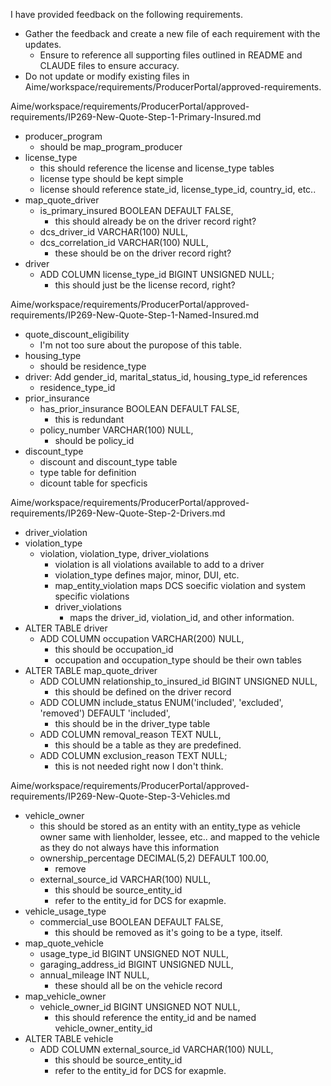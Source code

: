 I have provided feedback on the following requirements.
* Gather the feedback and create a new file of each requirement with the updates.
  * Ensure to reference all supporting files outlined in README and CLAUDE files to ensure accuracy.
* Do not update or modify existing files in Aime/workspace/requirements/ProducerPortal/approved-requirements.

Aime/workspace/requirements/ProducerPortal/approved-requirements/IP269-New-Quote-Step-1-Primary-Insured.md
* producer_program
  * should be map_program_producer
* license_type
  * this should reference the license and license_type tables
  * license type should be kept simple
  * license should reference state_id, license_type_id, country_id, etc..
* map_quote_driver
  * is_primary_insured BOOLEAN DEFAULT FALSE,
    * this should already be on the driver record right? 
  * dcs_driver_id VARCHAR(100) NULL, 
  * dcs_correlation_id VARCHAR(100) NULL,
    * these should be on the driver record right?
* driver
  * ADD COLUMN license_type_id BIGINT UNSIGNED NULL;
    * this should just be the license record, right?

Aime/workspace/requirements/ProducerPortal/approved-requirements/IP269-New-Quote-Step-1-Named-Insured.md
* quote_discount_eligibility
  * I'm not too sure about the puropose of this table.
* housing_type
  * should be residence_type
* driver: Add gender_id, marital_status_id, housing_type_id references
  * residence_type_id
* prior_insurance
  * has_prior_insurance BOOLEAN DEFAULT FALSE,
    * this is redundant
  * policy_number VARCHAR(100) NULL,
    * should be policy_id
* discount_type
  * discount and discount_type table
  * type table for definition
  * dicount table for specficis

Aime/workspace/requirements/ProducerPortal/approved-requirements/IP269-New-Quote-Step-2-Drivers.md
* driver_violation
* violation_type
  * violation, violation_type, driver_violations
    * violation is all violations available to add to a driver
    * violation_type defines major, minor, DUI, etc.
    * map_entity_violation maps DCS soecific violation and system specific violations
    * driver_violations
      * maps the driver_id, violation_id, and other information.
* ALTER TABLE driver
  * ADD COLUMN occupation VARCHAR(200) NULL,
    * this should be occupation_id
    * occupation and occupation_type should be their own tables
* ALTER TABLE map_quote_driver
  * ADD COLUMN relationship_to_insured_id BIGINT UNSIGNED NULL,
    * this should be defined on the driver record
  * ADD COLUMN include_status ENUM('included', 'excluded', 'removed') DEFAULT 'included',
    * this should be in the driver_type table
  * ADD COLUMN removal_reason TEXT NULL,
    * this should be a table as they are predefined.
  * ADD COLUMN exclusion_reason TEXT NULL;
    * this is not needed right now I don't think.

Aime/workspace/requirements/ProducerPortal/approved-requirements/IP269-New-Quote-Step-3-Vehicles.md
* vehicle_owner
  * this should be stored as an entity with an entity_type as vehicle owner same with lienholder, lessee, etc.. and mapped to the vehicle as they do not always have this information
  * ownership_percentage DECIMAL(5,2) DEFAULT 100.00,
    * remove
  * external_source_id VARCHAR(100) NULL,
    * this should be source_entity_id
    * refer to the entity_id for DCS for exapmle.
* vehicle_usage_type 
  * commercial_use BOOLEAN DEFAULT FALSE,
    * this should be removed as it's going to be a type, itself.
* map_quote_vehicle
  * usage_type_id BIGINT UNSIGNED NOT NULL, 
  * garaging_address_id BIGINT UNSIGNED NULL, 
  * annual_mileage INT NULL,
    * these should all be on the vehicle record
* map_vehicle_owner
  * vehicle_owner_id BIGINT UNSIGNED NOT NULL,
    * this should reference the entity_id and be named vehicle_owner_entity_id
* ALTER TABLE vehicle
  * ADD COLUMN external_source_id VARCHAR(100) NULL,
    * this should be source_entity_id
    * refer to the entity_id for DCS for exapmle.